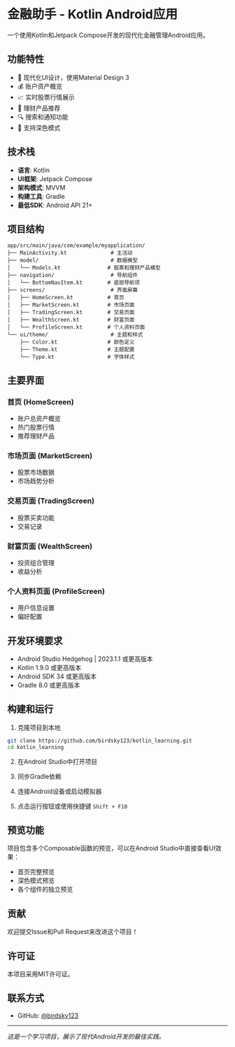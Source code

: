 # 金融助手 - Kotlin Android应用

一个使用Kotlin和Jetpack Compose开发的现代化金融管理Android应用。

## 功能特性

- 📱 现代化UI设计，使用Material Design 3
- 💰 账户资产概览
- 📈 实时股票行情展示
- 🏦 理财产品推荐
- 🔍 搜索和通知功能
- 🌙 支持深色模式

## 技术栈

- **语言**: Kotlin
- **UI框架**: Jetpack Compose
- **架构模式**: MVVM
- **构建工具**: Gradle
- **最低SDK**: Android API 21+

## 项目结构

```
app/src/main/java/com/example/myapplication/
├── MainActivity.kt              # 主活动
├── model/                       # 数据模型
│   └── Models.kt               # 股票和理财产品模型
├── navigation/                  # 导航组件
│   └── BottomNavItem.kt        # 底部导航项
├── screens/                     # 界面屏幕
│   ├── HomeScreen.kt           # 首页
│   ├── MarketScreen.kt         # 市场页面
│   ├── TradingScreen.kt        # 交易页面
│   ├── WealthScreen.kt         # 财富页面
│   └── ProfileScreen.kt        # 个人资料页面
└── ui/theme/                    # 主题和样式
    ├── Color.kt                # 颜色定义
    ├── Theme.kt                # 主题配置
    └── Type.kt                 # 字体样式
```

## 主要界面

### 首页 (HomeScreen)
- 账户总资产概览
- 热门股票行情
- 推荐理财产品

### 市场页面 (MarketScreen)
- 股票市场数据
- 市场趋势分析

### 交易页面 (TradingScreen)
- 股票买卖功能
- 交易记录

### 财富页面 (WealthScreen)
- 投资组合管理
- 收益分析

### 个人资料页面 (ProfileScreen)
- 用户信息设置
- 偏好配置

## 开发环境要求

- Android Studio Hedgehog | 2023.1.1 或更高版本
- Kotlin 1.9.0 或更高版本
- Android SDK 34 或更高版本
- Gradle 8.0 或更高版本

## 构建和运行

1. 克隆项目到本地
```bash
git clone https://github.com/birdsky123/kotlin_learning.git
cd kotlin_learning
```

2. 在Android Studio中打开项目

3. 同步Gradle依赖

4. 连接Android设备或启动模拟器

5. 点击运行按钮或使用快捷键 `Shift + F10`

## 预览功能

项目包含多个Composable函数的预览，可以在Android Studio中直接查看UI效果：
- 首页完整预览
- 深色模式预览
- 各个组件的独立预览

## 贡献

欢迎提交Issue和Pull Request来改进这个项目！

## 许可证

本项目采用MIT许可证。

## 联系方式

- GitHub: [@birdsky123](https://github.com/birdsky123)

---

*这是一个学习项目，展示了现代Android开发的最佳实践。*
